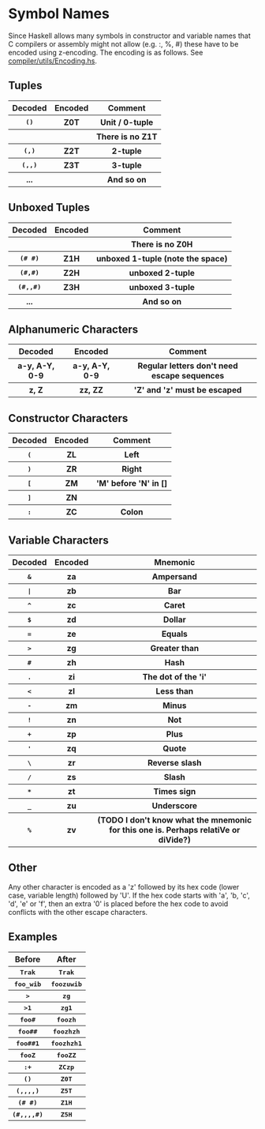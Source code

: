 # Symbol Names


Since Haskell allows many symbols in constructor and variable names that C compilers or assembly might not allow (e.g. :, %, \#) these have to be encoded using z-encoding.  The encoding is as follows.  See [compiler/utils/Encoding.hs](https://gitlab.haskell.org/ghc/ghc/tree/master/ghc/compiler/utils/Encoding.hs).

## Tuples

<table><tr><th> Decoded </th>
<th> Encoded </th>
<th> Comment 
</th></tr>
<tr><th> <tt>()</tt>  </th>
<th> Z0T     </th>
<th> Unit / 0-tuple 
</th></tr>
<tr><th>         </th>
<th>         </th>
<th> There is no Z1T 
</th></tr>
<tr><th> <tt>(,)</tt> </th>
<th> Z2T </th>
<th> 2-tuple 
</th></tr>
<tr><th> <tt>(,,)</tt> </th>
<th> Z3T </th>
<th> 3-tuple 
</th></tr>
<tr><th> ... </th>
<th> </th>
<th> And so on 
</th></tr></table>

## Unboxed Tuples

<table><tr><th> Decoded </th>
<th> Encoded </th>
<th> Comment 
</th></tr>
<tr><th>         </th>
<th>         </th>
<th> There is no Z0H 
</th></tr>
<tr><th> <tt>(# #)</tt> </th>
<th> Z1H  </th>
<th> unboxed 1-tuple (note the space) 
</th></tr>
<tr><th> <tt>(#,#)</tt> </th>
<th> Z2H  </th>
<th> unboxed 2-tuple 
</th></tr>
<tr><th> <tt>(#,,#)</tt> </th>
<th> Z3H  </th>
<th> unboxed 3-tuple 
</th></tr>
<tr><th> ... </th>
<th> </th>
<th> And so on 
</th></tr></table>

## Alphanumeric Characters

<table><tr><th> Decoded </th>
<th> Encoded </th>
<th> Comment 
</th></tr>
<tr><th> a-y, A-Y, 0-9 </th>
<th> a-y, A-Y, 0-9 </th>
<th> Regular letters don&apos;t need escape sequences 
</th></tr>
<tr><th> z, Z </th>
<th> zz, ZZ </th>
<th> &apos;Z&apos; and &apos;z&apos; must be escaped 
</th></tr></table>


## Constructor Characters


<table><tr><th> Decoded </th>
<th> Encoded </th>
<th> Comment 
</th></tr>
<tr><th> <tt>(</tt> </th>
<th> ZL </th>
<th> Left 
</th></tr>
<tr><th> <tt>)</tt> </th>
<th> ZR </th>
<th> Right 
</th></tr>
<tr><th> <tt>[</tt> </th>
<th> ZM </th>
<th> &apos;M&apos; before &apos;N&apos; in [] 
</th></tr>
<tr><th> <tt>]</tt> </th>
<th> ZN </th>
<th> 
</th></tr>
<tr><th> <tt>:</tt> </th>
<th> ZC </th>
<th> Colon 
</th></tr></table>

## Variable Characters

<table><tr><th> Decoded </th>
<th> Encoded </th>
<th> Mnemonic 
</th></tr>
<tr><th> <tt>&</tt> </th>
<th> za </th>
<th> Ampersand 
</th></tr>
<tr><th> <tt>|</tt> </th>
<th> zb </th>
<th> Bar 
</th></tr>
<tr><th> <tt>^</tt> </th>
<th> zc </th>
<th> Caret 
</th></tr>
<tr><th> <tt>$</tt> </th>
<th> zd </th>
<th> Dollar 
</th></tr>
<tr><th> <tt>=</tt> </th>
<th> ze </th>
<th> Equals 
</th></tr>
<tr><th> <tt>></tt> </th>
<th> zg </th>
<th> Greater than 
</th></tr>
<tr><th> <tt>#</tt> </th>
<th> zh </th>
<th> Hash 
</th></tr>
<tr><th> <tt>.</tt> </th>
<th> zi </th>
<th> The dot of the &apos;i&apos; 
</th></tr>
<tr><th> <tt><</tt> </th>
<th> zl </th>
<th> Less than 
</th></tr>
<tr><th> <tt>-</tt> </th>
<th> zm </th>
<th> Minus 
</th></tr>
<tr><th> <tt>!</tt> </th>
<th> zn </th>
<th> Not 
</th></tr>
<tr><th> <tt>+</tt> </th>
<th> zp </th>
<th> Plus 
</th></tr>
<tr><th> <tt>'</tt> </th>
<th> zq </th>
<th> Quote 
</th></tr>
<tr><th> <tt>\</tt> </th>
<th> zr </th>
<th> Reverse slash 
</th></tr>
<tr><th> <tt>/</tt> </th>
<th> zs </th>
<th> Slash 
</th></tr>
<tr><th> <tt>*</tt> </th>
<th> zt </th>
<th> Times sign 
</th></tr>
<tr><th> <tt>_</tt> </th>
<th> zu </th>
<th> Underscore 
</th></tr>
<tr><th> <tt>%</tt> </th>
<th> zv </th>
<th> (TODO I don&apos;t know what the mnemonic for this one is. Perhaps relatiVe or diVide?) 
</th></tr></table>


## Other


Any other character is encoded as a 'z' followed by its hex code (lower case, variable length) followed by 'U'.  If the hex code starts with 'a', 'b, 'c', 'd', 'e' or 'f', then an extra '0' is placed before the hex code to avoid conflicts with the other escape characters.

## Examples

<table><tr><th> Before       </th>
<th> After 
</th></tr>
<tr><th> <tt>Trak</tt>      </th>
<th> <tt>Trak</tt> 
</th></tr>
<tr><th> <tt>foo_wib</tt> </th>
<th> <tt>foozuwib</tt> 
</th></tr>
<tr><th> <tt>></tt>          </th>
<th> <tt>zg</tt> 
</th></tr>
<tr><th> <tt>>1</tt>        </th>
<th> <tt>zg1</tt> 
</th></tr>
<tr><th> <tt>foo#</tt>     </th>
<th> <tt>foozh</tt> 
</th></tr>
<tr><th> <tt>foo##</tt>   </th>
<th> <tt>foozhzh</tt> 
</th></tr>
<tr><th> <tt>foo##1</tt> </th>
<th> <tt>foozhzh1</tt> 
</th></tr>
<tr><th> <tt>fooZ</tt>     </th>
<th> <tt>fooZZ</tt> 
</th></tr>
<tr><th> <tt>:+</tt>        </th>
<th> <tt>ZCzp</tt> 
</th></tr>
<tr><th> <tt>()</tt>          </th>
<th> <tt>Z0T</tt> 
</th></tr>
<tr><th> <tt>(,,,,)</tt>      </th>
<th> <tt>Z5T</tt> 
</th></tr>
<tr><th> <tt>(# #)</tt>     </th>
<th> <tt>Z1H</tt> 
</th></tr>
<tr><th> <tt>(#,,,,#)</tt>  </th>
<th> <tt>Z5H</tt> 
</th></tr></table>


